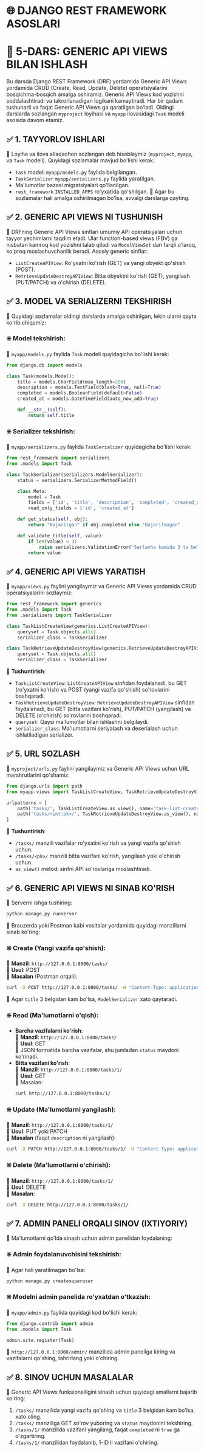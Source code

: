 # 🌐 DJANGO REST FRAMEWORK ASOSLARI

# 🧩 5-DARS: GENERIC API VIEWS BILAN ISHLASH

Bu darsda Django REST Framework (DRF) yordamida Generic API Views yordamida CRUD (Create, Read, Update, Delete) operatsiyalarini bosqichma-bosqich amalga oshiramiz. Generic API Views kod yozishni soddalashtiradi va takrorlanadigan logikani kamaytiradi. Har bir qadam tushunarli va faqat Generic API Views ga qaratilgan bo'ladi. Oldingi darslarda sozlangan `myproject` loyihasi va `myapp` ilovasidagi `Task` modeli asosida davom etamiz.

## ✅ 1. TAYYORLOV ISHLARI
📌 Loyiha va ilova allaqachon sozlangan deb hisoblaymiz (`myproject`, `myapp`, va `Task` modeli). Quyidagi sozlamalar mavjud bo'lishi kerak:
- `Task` modeli `myapp/models.py` faylida belgilangan.
- `TaskSerializer` `myapp/serializers.py` faylida yaratilgan.
- Ma'lumotlar bazasi migratsiyalari qo'llanilgan.
- `rest_framework` `INSTALLED_APPS` ro'yxatida qo'shilgan.
📌 Agar bu sozlamalar hali amalga oshirilmagan bo'lsa, avvalgi darslarga qayting.

## ✅ 2. GENERIC API VIEWS NI TUSHUNISH
📌 DRFning Generic API Views sinflari umumiy API operatsiyalari uchun tayyor yechimlarni taqdim etadi. Ular function-based views (FBV) ga nisbatan kamroq kod yozishni talab qiladi va `ModelViewSet` dan farqli o'laroq, ko'proq moslashuvchanlik beradi. Asosiy generic sinflar:
- `ListCreateAPIView`: Ro'yxatni ko'rish (GET) va yangi obyekt qo'shish (POST).
- `RetrieveUpdateDestroyAPIView`: Bitta obyektni ko'rish (GET), yangilash (PUT/PATCH) va o'chirish (DELETE).

## ✅ 3. MODEL VA SERIALIZERNI TEKSHIRISH
📌 Quyidagi sozlamalar oldingi darslarda amalga oshirilgan, lekin ularni qayta ko'rib chiqamiz:

### ❇️ **Model tekshirish**:
📌 `myapp/models.py` faylida `Task` modeli quyidagicha bo'lishi kerak:
```python
from django.db import models

class Task(models.Model):
    title = models.CharField(max_length=200)
    description = models.TextField(blank=True, null=True)
    completed = models.BooleanField(default=False)
    created_at = models.DateTimeField(auto_now_add=True)

    def __str__(self):
        return self.title
```

### ❇️ **Serializer tekshirish**:
📌 `myapp/serializers.py` faylida `TaskSerializer` quyidagicha bo'lishi kerak:
```python
from rest_framework import serializers
from .models import Task

class TaskSerializer(serializers.ModelSerializer):
    status = serializers.SerializerMethodField()

    class Meta:
        model = Task
        fields = ['id', 'title', 'description', 'completed', 'created_at', 'status']
        read_only_fields = ['id', 'created_at']

    def get_status(self, obj):
        return "Bajarilgan" if obj.completed else "Bajarilmagan"

    def validate_title(self, value):
        if len(value) < 3:
            raise serializers.ValidationError("Sarlavha kamida 3 ta belgidan iborat bo'lishi kerak.")
        return value
```

## ✅ 4. GENERIC API VIEWS YARATISH
📌 `myapp/views.py` faylini yangilaymiz va Generic API Views yordamida CRUD operatsiyalarini sozlaymiz:
```python
from rest_framework import generics
from .models import Task
from .serializers import TaskSerializer

class TaskListCreateView(generics.ListCreateAPIView):
    queryset = Task.objects.all()
    serializer_class = TaskSerializer

class TaskRetrieveUpdateDestroyView(generics.RetrieveUpdateDestroyAPIView):
    queryset = Task.objects.all()
    serializer_class = TaskSerializer
```
📌 **Tushuntirish**:
- `TaskListCreateView`: `ListCreateAPIView` sinfidan foydalanadi, bu GET (ro'yxatni ko'rish) va POST (yangi vazifa qo'shish) so'rovlarini boshqaradi.
- `TaskRetrieveUpdateDestroyView`: `RetrieveUpdateDestroyAPIView` sinfidan foydalanadi, bu GET (bitta vazifani ko'rish), PUT/PATCH (yangilash) va DELETE (o'chirish) so'rovlarini boshqaradi.
- `queryset`: Qaysi ma'lumotlar bilan ishlashni belgilaydi.
- `serializer_class`: Ma'lumotlarni seriyalash va deserialash uchun ishlatiladigan serializer.

## ✅ 5. URL SOZLASH
📌 `myproject/urls.py` faylini yangilaymiz va Generic API Views uchun URL marshrutlarini qo'shamiz:
```python
from django.urls import path
from myapp.views import TaskListCreateView, TaskRetrieveUpdateDestroyView

urlpatterns = [
    path('tasks/', TaskListCreateView.as_view(), name='task-list-create'),
    path('tasks/<int:pk>/', TaskRetrieveUpdateDestroyView.as_view(), name='task-detail'),
]
```
📌 **Tushuntirish**:
- `/tasks/` manzili vazifalar ro'yxatini ko'rish va yangi vazifa qo'shish uchun.
- `/tasks/<pk>/` manzili bitta vazifani ko'rish, yangilash yoki o'chirish uchun.
- `as_view()` metodi sinfni API so'rovlariga moslashtiradi.

## ✅ 6. GENERIC API VIEWS NI SINAB KO'RISH
📌 Serverni ishga tushiring:
```bash
python manage.py runserver
```

📌 Brauzerda yoki Postman kabi vositalar yordamida quyidagi manzillarni sinab ko'ring:

### ❇️ **Create (Yangi vazifa qo'shish)**:
📌 **Manzil**: `http://127.0.0.1:8000/tasks/`  
📌 **Usul**: POST  
📌 **Masalan** (Postman orqali):
```bash
curl -X POST http://127.0.0.1:8000/tasks/ -H "Content-Type: application/json" -d '{"title": "Yangi vazifa", "description": "Bu test vazifa", "completed": false}'
```
📌 Agar `title` 3 belgidan kam bo'lsa, `ModelSerializer` xato qaytaradi.

### ❇️ **Read (Ma'lumotlarni o'qish)**:
- **Barcha vazifalarni ko'rish**:  
  📌 **Manzil**: `http://127.0.0.1:8000/tasks/`  
  📌 **Usul**: GET  
  📌 JSON formatida barcha vazifalar, shu jumladan `status` maydoni ko'rinadi.
- **Bitta vazifani ko'rish**:  
  📌 **Manzil**: `http://127.0.0.1:8000/tasks/1/`  
  📌 **Usul**: GET  
  📌 Masalan:
  ```bash
  curl http://127.0.0.1:8000/tasks/1/
  ```

### ❇️ **Update (Ma'lumotlarni yangilash)**:
📌 **Manzil**: `http://127.0.0.1:8000/tasks/1/`  
📌 **Usul**: PUT yoki PATCH  
📌 **Masalan** (faqat `description` ni yangilash):
```bash
curl -X PATCH http://127.0.0.1:8000/tasks/1/ -H "Content-Type: application/json" -d '{"description": "Yangilangan tavsif"}'
```

### ❇️ **Delete (Ma'lumotlarni o'chirish)**:
📌 **Manzil**: `http://127.0.0.1:8000/tasks/1/`  
📌 **Usul**: DELETE  
📌 **Masalan**:
```bash
curl -X DELETE http://127.0.0.1:8000/tasks/1/
```

## ✅ 7. ADMIN PANELI ORQALI SINOV (IXTIYORIY)
📌 Ma'lumotlarni qo'lda sinash uchun admin panelidan foydalaning:

### ❇️ **Admin foydalanuvchisini tekshirish**:
📌 Agar hali yaratilmagan bo'lsa:
```bash
python manage.py createsuperuser
```

### ❇️ **Modelni admin panelida ro'yxatdan o'tkazish**:
📌 `myapp/admin.py` faylida quyidagi kod bo'lishi kerak:
```python
from django.contrib import admin
from .models import Task

admin.site.register(Task)
```

📌 `http://127.0.0.1:8000/admin/` manzilida admin paneliga kiring va vazifalarni qo'shing, tahrirlang yoki o'chiring.

## ✅ 8. SINOV UCHUN MASALALAR
📌 Generic API Views funksionalligini sinash uchun quyidagi amallarni bajarib ko'ring:
1. `/tasks/` manzilida yangi vazifa qo'shing va `title` 3 belgidan kam bo'lsa, xato oling.
2. `/tasks/` manziliga GET so'rov yuboring va `status` maydonini tekshiring.
3. `/tasks/1/` manzilida vazifani yangilang, faqat `completed` ni `true` ga o'zgartiring.
4. `/tasks/1/` manzilidan foydalanib, 1-ID li vazifani o'chiring.
